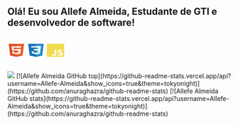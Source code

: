 <h2>Olá! Eu sou Allefe Almeida, Estudante de GTI e desenvolvedor de software!</h2>

<div style="display: inline_block"><br>
  <img aling="center" alt="HTML" height="30" width="40" src="https://raw.githubusercontent.com/devicons/devicon/master/icons/html5/html5-original.svg">
  <img aling="center" alt="CSS" height="30" width="40" src="https://raw.githubusercontent.com/devicons/devicon/master/icons/css3/css3-original.svg">
  <img aling="center" alt="JS" height="30" width="40" src="https://raw.githubusercontent.com/devicons/devicon/master/icons/javascript/javascript-plain.svg">
</div>

##
<img loading="lazy" height="180em" src="https://github-readme-stats.vercel.app/api/top-langs/?Allefe-Almeida&layout=compact&langs_count=7&theme=tokyonight"/>
[![Allefe Almeida GitHub top](https://github-readme-stats.vercel.app/api?username=Allefe-Almeida&show_icons=true&theme=tokyonight)](https://github.com/anuraghazra/github-readme-stats)
[![Allefe Almeida GitHub stats](https://github-readme-stats.vercel.app/api?username=Allefe-Almeida&show_icons=true&theme=tokyonight)](https://github.com/anuraghazra/github-readme-stats)


